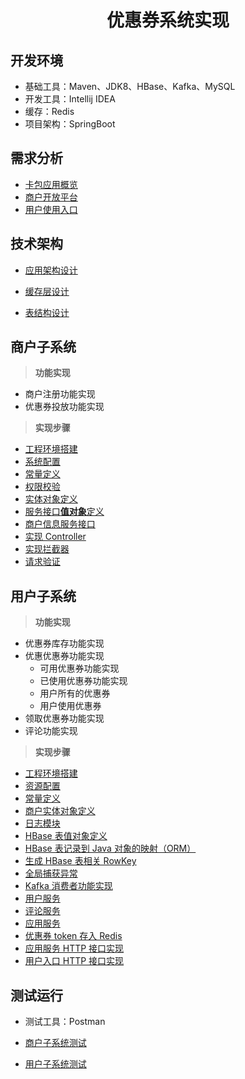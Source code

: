 <div align="center"><h1>优惠券系统实现</h1></div>

## 开发环境

- 基础工具：Maven、JDK8、HBase、Kafka、MySQL
- 开发工具：Intellij IDEA
- 缓存：Redis
- 项目架构：SpringBoot

## 需求分析

- [卡包应用概览](https://github.com/DuHouAn/MCard/blob/master/notes/%E9%9C%80%E6%B1%82%E5%88%86%E6%9E%90.md#%E5%8D%A1%E5%8C%85%E5%BA%94%E7%94%A8%E6%A6%82%E8%A7%88)
- [商户开放平台](https://github.com/DuHouAn/MCard/blob/master/notes/%E9%9C%80%E6%B1%82%E5%88%86%E6%9E%90.md#%E5%95%86%E6%88%B7%E5%BC%80%E6%94%BE%E5%B9%B3%E5%8F%B0)
- [用户使用入口](https://github.com/DuHouAn/MCard/blob/master/notes/%E9%9C%80%E6%B1%82%E5%88%86%E6%9E%90.md#%E7%94%A8%E6%88%B7%E4%BD%BF%E7%94%A8%E5%85%A5%E5%8F%A3)

## 技术架构

- [应用架构设计](https://github.com/DuHouAn/MCard/blob/master/notes/%E6%8A%80%E6%9C%AF%E6%9E%B6%E6%9E%84.md#%E5%BA%94%E7%94%A8%E6%9E%B6%E6%9E%84%E8%AE%BE%E8%AE%A1)

- [缓存层设计](https://github.com/DuHouAn/MCard/blob/master/notes/%E6%8A%80%E6%9C%AF%E6%9E%B6%E6%9E%84.md#%E7%BC%93%E5%AD%98%E5%B1%82%E8%AE%BE%E8%AE%A1)

- [表结构设计](https://github.com/DuHouAn/MCard/blob/master/notes/%E6%8A%80%E6%9C%AF%E6%9E%B6%E6%9E%84.md#%E8%A1%A8%E7%BB%93%E6%9E%84%E8%AE%BE%E8%AE%A1)

## 商户子系统

> **功能实现**

- 商户注册功能实现
- 优惠券投放功能实现

> **实现步骤**

- [工程环境搭建](https://github.com/DuHouAn/MCard/blob/master/notes/%E5%95%86%E6%88%B7%E5%AD%90%E7%B3%BB%E7%BB%9F.md#%E5%B7%A5%E7%A8%8B%E7%8E%AF%E5%A2%83%E6%90%AD%E5%BB%BA)
- [系统配置](https://github.com/DuHouAn/MCard/blob/master/notes/%E5%95%86%E6%88%B7%E5%AD%90%E7%B3%BB%E7%BB%9F.md#%E7%B3%BB%E7%BB%9F%E9%85%8D%E7%BD%AE)
- [常量定义](https://github.com/DuHouAn/MCard/blob/master/notes/%E5%95%86%E6%88%B7%E5%AD%90%E7%B3%BB%E7%BB%9F.md#%E5%B8%B8%E9%87%8F%E5%AE%9A%E4%B9%89)
- [权限校验](https://github.com/DuHouAn/MCard/blob/master/notes/%E5%95%86%E6%88%B7%E5%AD%90%E7%B3%BB%E7%BB%9F.md#%E6%9D%83%E9%99%90%E6%A0%A1%E9%AA%8C)
- [实体对象定义](https://github.com/DuHouAn/MCard/blob/master/notes/%E5%95%86%E6%88%B7%E5%AD%90%E7%B3%BB%E7%BB%9F.md#%E5%AE%9E%E4%BD%93%E5%AF%B9%E8%B1%A1%E5%AE%9A%E4%B9%89)
- [服务接口**值对象**定义](https://github.com/DuHouAn/MCard/blob/master/notes/%E5%95%86%E6%88%B7%E5%AD%90%E7%B3%BB%E7%BB%9F.md#%E6%9C%8D%E5%8A%A1%E6%8E%A5%E5%8F%A3%E5%80%BC%E5%AF%B9%E8%B1%A1%E5%AE%9A%E4%B9%89)
- [商户信息服务接口](https://github.com/DuHouAn/MCard/blob/master/notes/%E5%95%86%E6%88%B7%E5%AD%90%E7%B3%BB%E7%BB%9F.md#%E5%95%86%E6%88%B7%E4%BF%A1%E6%81%AF%E6%9C%8D%E5%8A%A1%E6%8E%A5%E5%8F%A3)
- [实现 Controller](https://github.com/DuHouAn/MCard/blob/master/notes/%E5%95%86%E6%88%B7%E5%AD%90%E7%B3%BB%E7%BB%9F.md#%E5%AE%9E%E7%8E%B0-controller)
- [实现拦截器](https://github.com/DuHouAn/MCard/blob/master/notes/%E5%95%86%E6%88%B7%E5%AD%90%E7%B3%BB%E7%BB%9F.md#%E5%AE%9E%E7%8E%B0%E6%8B%A6%E6%88%AA%E5%99%A8)
- [请求验证](https://github.com/DuHouAn/MCard/blob/master/notes/%E5%95%86%E6%88%B7%E5%AD%90%E7%B3%BB%E7%BB%9F.md#%E8%AF%B7%E6%B1%82%E9%AA%8C%E8%AF%81)

## 用户子系统

> **功能实现**

- 优惠券库存功能实现
- 优惠优惠券功能实现
  * 可用优惠券功能实现
  * 已使用优惠券功能实现
  * 用户所有的优惠券
  * 用户使用优惠券
- 领取优惠券功能实现
- 评论功能实现

> **实现步骤**

- [工程环境搭建](https://github.com/DuHouAn/MCard/blob/master/notes/%E7%94%A8%E6%88%B7%E5%AD%90%E7%B3%BB%E7%BB%9F.md#%E5%B7%A5%E7%A8%8B%E7%8E%AF%E5%A2%83%E6%90%AD%E5%BB%BA)
- [资源配置](https://github.com/DuHouAn/MCard/blob/master/notes/%E7%94%A8%E6%88%B7%E5%AD%90%E7%B3%BB%E7%BB%9F.md#%E8%B5%84%E6%BA%90%E9%85%8D%E7%BD%AE)
- [常量定义](https://github.com/DuHouAn/MCard/blob/master/notes/%E7%94%A8%E6%88%B7%E5%AD%90%E7%B3%BB%E7%BB%9F.md#%E5%B8%B8%E9%87%8F%E5%AE%9A%E4%B9%89)
- [商户实体对象定义](https://github.com/DuHouAn/MCard/blob/master/notes/%E7%94%A8%E6%88%B7%E5%AD%90%E7%B3%BB%E7%BB%9F.md#%E5%95%86%E6%88%B7%E5%AE%9E%E4%BD%93%E5%AF%B9%E8%B1%A1%E5%AE%9A%E4%B9%89)
- [日志模块](https://github.com/DuHouAn/MCard/blob/master/notes/%E7%94%A8%E6%88%B7%E5%AD%90%E7%B3%BB%E7%BB%9F.md#%E6%97%A5%E5%BF%97%E6%A8%A1%E5%9D%97)
- [HBase 表值对象定义](https://github.com/DuHouAn/MCard/blob/master/notes/%E7%94%A8%E6%88%B7%E5%AD%90%E7%B3%BB%E7%BB%9F.md#hbase-%E8%A1%A8%E5%80%BC%E5%AF%B9%E8%B1%A1%E5%AE%9A%E4%B9%89)
- [HBase 表记录到 Java 对象的映射（ORM）](https://github.com/DuHouAn/MCard/blob/master/notes/%E7%94%A8%E6%88%B7%E5%AD%90%E7%B3%BB%E7%BB%9F.md#hbase-%E8%A1%A8%E8%AE%B0%E5%BD%95%E5%88%B0-java-%E5%AF%B9%E8%B1%A1%E7%9A%84%E6%98%A0%E5%B0%84orm)
- [生成 HBase 表相关 RowKey](https://github.com/DuHouAn/MCard/blob/master/notes/%E7%94%A8%E6%88%B7%E5%AD%90%E7%B3%BB%E7%BB%9F.md#%E7%94%9F%E6%88%90-hbase-%E8%A1%A8%E7%9B%B8%E5%85%B3%E7%9A%84-rowkey)
- [全局捕获异常](https://github.com/DuHouAn/MCard/blob/master/notes/%E7%94%A8%E6%88%B7%E5%AD%90%E7%B3%BB%E7%BB%9F.md#%E5%85%A8%E5%B1%80%E5%BC%82%E5%B8%B8%E6%8D%95%E8%8E%B7)
- [Kafka 消费者功能实现](https://github.com/DuHouAn/MCard/blob/master/notes/%E7%94%A8%E6%88%B7%E5%AD%90%E7%B3%BB%E7%BB%9F.md#kafka-%E6%B6%88%E8%B4%B9%E8%80%85%E5%8A%9F%E8%83%BD%E5%AE%9E%E7%8E%B0)
- [用户服务](https://github.com/DuHouAn/MCard/blob/master/notes/%E7%94%A8%E6%88%B7%E5%AD%90%E7%B3%BB%E7%BB%9F.md#%E7%94%A8%E6%88%B7%E6%9C%8D%E5%8A%A1)
- [评论服务](https://github.com/DuHouAn/MCard/blob/master/notes/%E7%94%A8%E6%88%B7%E5%AD%90%E7%B3%BB%E7%BB%9F.md#%E8%AF%84%E8%AE%BA%E6%9C%8D%E5%8A%A1)
- [应用服务](https://github.com/DuHouAn/MCard/blob/master/notes/%E7%94%A8%E6%88%B7%E5%AD%90%E7%B3%BB%E7%BB%9F.md#%E5%BA%94%E7%94%A8%E6%9C%8D%E5%8A%A1)
- [优惠券 token 存入 Redis](https://github.com/DuHouAn/MCard/blob/master/notes/%E7%94%A8%E6%88%B7%E5%AD%90%E7%B3%BB%E7%BB%9F.md#%E4%BC%98%E6%83%A0%E5%88%B8-token-%E5%AD%98%E5%85%A5-redis)
- [应用服务 HTTP 接口实现](https://github.com/DuHouAn/MCard/blob/master/notes/%E7%94%A8%E6%88%B7%E5%AD%90%E7%B3%BB%E7%BB%9F.md#%E5%BA%94%E7%94%A8%E6%9C%8D%E5%8A%A1-http-%E6%8E%A5%E5%8F%A3%E5%AE%9E%E7%8E%B0)
- [用户入口 HTTP 接口实现](https://github.com/DuHouAn/MCard/blob/master/notes/%E7%94%A8%E6%88%B7%E5%AD%90%E7%B3%BB%E7%BB%9F.md#%E7%94%A8%E6%88%B7%E5%85%A5%E5%8F%A3-http-%E6%8E%A5%E5%8F%A3%E5%AE%9E%E7%8E%B0)

## 测试运行

- 测试工具：Postman

- [商户子系统测试](https://github.com/DuHouAn/MCard/blob/master/notes/%E6%B5%8B%E8%AF%95%E8%BF%90%E8%A1%8C.md#%E5%95%86%E6%88%B7%E5%AD%90%E7%B3%BB%E7%BB%9F%E6%B5%8B%E8%AF%95)
- [用户子系统测试](https://github.com/DuHouAn/MCard/blob/master/notes/%E6%B5%8B%E8%AF%95%E8%BF%90%E8%A1%8C.md#%E7%94%A8%E6%88%B7%E5%AD%90%E7%B3%BB%E7%BB%9F%E6%B5%8B%E8%AF%95)
